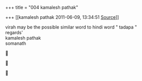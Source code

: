 +++
title = "004 kamalesh pathak"

+++
[[kamalesh pathak	2011-06-09, 13:34:51 [Source](https://groups.google.com/g/samskrita/c/g1fqrWfhbTY)]]



virah may be the possible similar word to hindi word " tadapa "  
regards'  
kamalesh pathak  
somanath  
  








